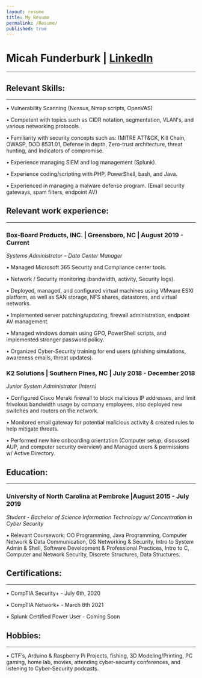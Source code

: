 ```yaml
---
layout: resume
title: My Resume
permalink: /Resume/
published: true
---
```


# Micah Funderburk | [LinkedIn](https://www.linkedin.com/in/micah-funderburk/)
---

## Relevant Skills: 
---

•	Vulnerability Scanning (Nessus, Nmap scripts, OpenVAS)

•	Competent with topics such as CIDR notation, segmentation, VLAN's, and various networking protocols.

•	Familiarity with security concepts such as: (MITRE ATT&CK, Kill Chain, OWASP, DOD 8531.01, Defense in depth, Zero-trust architecture, threat hunting, and Indicators of compromise. 

•	Experience managing SIEM and log management (Splunk).

•	Experience coding/scripting with PHP, PowerShell, bash, and Java.

•	Experienced in managing a malware defense program. (Email security gateways, spam filters, endpoint AV)

## Relevant work experience:
---

### Box-Board Products, INC. | Greensboro, NC | August 2019 - Current  

*Systems Administrator – Data Center Manager*

•	Managed Microsoft 365 Security and Compliance center tools.

•	Network / Security monitoring (bandwidth, activity, Security logs).

•	Deployed, managed, and configured virtual machines using VMware ESXI platform, as well as SAN storage, NFS shares, datastores, and virtual networks.

•	Implemented server patching/updating, firewall administration, endpoint AV management.

•	Managed windows domain using GPO, PowerShell scripts, and implemented stronger password policy. 

•	Organized Cyber-Security training for end users (phishing simulations, awareness emails, threat updates).

### K2 Solutions | Southern Pines, NC | July 2018 - December 2018  

*Junior System Administrator (Intern)*

•	Configured Cisco Meraki firewall to block malicious IP addresses, and limit frivolous bandwidth usage by company employees, also deployed new switches and routers on the network. 

•	Monitored email gateway for potential malicious activity & created rules to help mitigate threats. 

•	Performed new hire onboarding orientation (Computer setup, discussed AUP, and computer security overview) and Managed users & permissions w/ Active Directory.

## Education: 
---

### University of North Carolina at Pembroke |August 2015 - July 2019 

*Student - Bachelor of Science Information Technology w/ Concentration in Cyber Security*

•	Relevant Coursework: OO Programming, Java Programming, Computer Network & Data Communication, OS Networking & Security, Intro to System Admin & Shell, Software Development & Professional Practices, Intro to C, Computer and Network Security, Discrete Structures, Data Structures. 

## Certifications:
---

•	CompTIA Security+ - July 6th, 2020

•	CompTIA Network+ - March 8th 2021 

•	Splunk Certified Power User - Coming Soon

## Hobbies:   
---

•	CTF’s, Arduino & Raspberry Pi Projects, fishing, 3D Modeling/Printing, PC gaming, home lab, movies, attending cyber-security conferences, and listening to Cyber-Security podcasts. 
